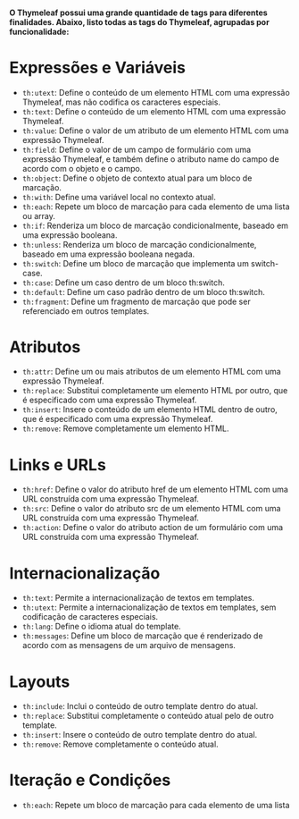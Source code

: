 #### O Thymeleaf possui uma grande quantidade de tags para diferentes finalidades. Abaixo, listo todas as tags do Thymeleaf, agrupadas por funcionalidade:

# Expressões e Variáveis
- `th:utext`: Define o conteúdo de um elemento HTML com uma expressão Thymeleaf, mas não codifica os caracteres especiais.
- `th:text`: Define o conteúdo de um elemento HTML com uma expressão Thymeleaf.
- `th:value`: Define o valor de um atributo de um elemento HTML com uma expressão Thymeleaf.
- `th:field`: Define o valor de um campo de formulário com uma expressão Thymeleaf, e também define o atributo name do campo de acordo com o objeto e o campo.
- `th:object`: Define o objeto de contexto atual para um bloco de marcação.
- `th:with`: Define uma variável local no contexto atual.
- `th:each`: Repete um bloco de marcação para cada elemento de uma lista ou array.
- `th:if`: Renderiza um bloco de marcação condicionalmente, baseado em uma expressão booleana.
- `th:unless`: Renderiza um bloco de marcação condicionalmente, baseado em uma expressão booleana negada.
- `th:switch`: Define um bloco de marcação que implementa um switch-case.
- `th:case`: Define um caso dentro de um bloco th:switch.
- `th:default`: Define um caso padrão dentro de um bloco th:switch.
- `th:fragment`: Define um fragmento de marcação que pode ser referenciado em outros templates.

# Atributos
- `th:attr`: Define um ou mais atributos de um elemento HTML com uma expressão Thymeleaf.
- `th:replace`: Substitui completamente um elemento HTML por outro, que é especificado com uma expressão Thymeleaf.
- `th:insert`: Insere o conteúdo de um elemento HTML dentro de outro, que é especificado com uma expressão Thymeleaf.
- `th:remove`: Remove completamente um elemento HTML.

# Links e URLs
- `th:href`: Define o valor do atributo href de um elemento HTML com uma URL construída com uma expressão Thymeleaf.
- `th:src`: Define o valor do atributo src de um elemento HTML com uma URL construída com uma expressão Thymeleaf.
- `th:action`: Define o valor do atributo action de um formulário com uma URL construída com uma expressão Thymeleaf.

# Internacionalização
- `th:text`: Permite a internacionalização de textos em templates.
- `th:utext`: Permite a internacionalização de textos em templates, sem codificação de caracteres especiais.
- `th:lang`: Define o idioma atual do template.
- `th:messages`: Define um bloco de marcação que é renderizado de acordo com as mensagens de um arquivo de mensagens.

# Layouts
- `th:include`: Inclui o conteúdo de outro template dentro do atual.
- `th:replace`: Substitui completamente o conteúdo atual pelo de outro template.
- `th:insert`: Insere o conteúdo de outro template dentro do atual.
- `th:remove`: Remove completamente o conteúdo atual.

# Iteração e Condições
- `th:each`: Repete um bloco de marcação para cada elemento de uma lista
